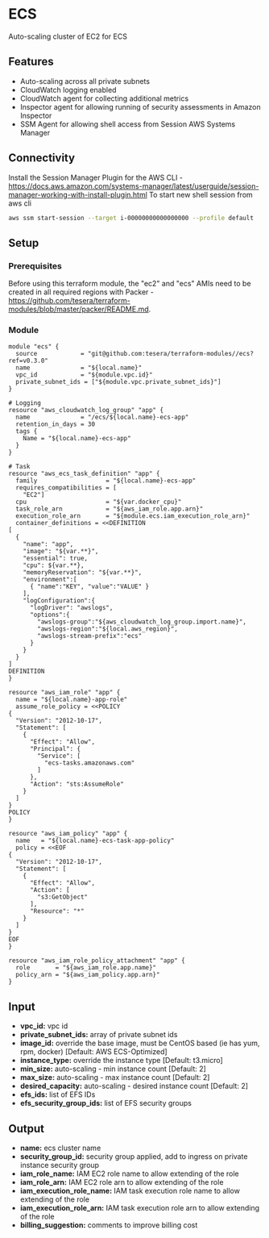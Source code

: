 # ECS
Auto-scaling cluster of EC2 for ECS

## Features
- Auto-scaling across all private subnets
- CloudWatch logging enabled
- CloudWatch agent for collecting additional metrics
- Inspector agent for allowing running of security assessments in Amazon Inspector
- SSM Agent for allowing shell access from Session AWS Systems Manager

## Connectivity
Install the Session Manager Plugin for the AWS CLI - https://docs.aws.amazon.com/systems-manager/latest/userguide/session-manager-working-with-install-plugin.html
To start new shell session from aws cli
```bash
aws ssm start-session --target i-00000000000000000 --profile default
```

## Setup

### Prerequisites
Before using this terraform module, the "ec2" and "ecs" AMIs need to be created in all required regions with Packer - https://github.com/tesera/terraform-modules/blob/master/packer/README.md. 

### Module
```hcl-terraform
module "ecs" {
  source            = "git@github.com:tesera/terraform-modules//ecs?ref=v0.3.0"
  name              = "${local.name}"
  vpc_id            = "${module.vpc.id}"
  private_subnet_ids = ["${module.vpc.private_subnet_ids}"]
}

# Logging
resource "aws_cloudwatch_log_group" "app" {
  name              = "/ecs/${local.name}-ecs-app"
  retention_in_days = 30
  tags {
    Name = "${local.name}-ecs-app"
  }
}

# Task
resource "aws_ecs_task_definition" "app" {
  family                   = "${local.name}-ecs-app"
  requires_compatibilities = [
    "EC2"]
  cpu                      = "${var.docker_cpu}"
  task_role_arn            = "${aws_iam_role.app.arn}"
  execution_role_arn       = "${module.ecs.iam_execution_role_arn}"
  container_definitions = <<DEFINITION
[
  {
    "name": "app",
    "image": "${var.**}",
    "essential": true,
    "cpu": ${var.**},
    "memoryReservation": "${var.**}",
    "environment":[
      { "name":"KEY", "value":"VALUE" }
    ],
    "logConfiguration":{
      "logDriver": "awslogs",
      "options":{
        "awslogs-group":"${aws_cloudwatch_log_group.import.name}",
        "awslogs-region":"${local.aws_region}",
        "awslogs-stream-prefix":"ecs"
      }
    }
  }
]
DEFINITION
}

resource "aws_iam_role" "app" {
  name = "${local.name}-app-role"
  assume_role_policy = <<POLICY
{
  "Version": "2012-10-17",
  "Statement": [
    {
      "Effect": "Allow",
      "Principal": {
        "Service": [
          "ecs-tasks.amazonaws.com"
        ]
      },
      "Action": "sts:AssumeRole"
    }
  ]
}
POLICY
}

resource "aws_iam_policy" "app" {
  name   = "${local.name}-ecs-task-app-policy"
  policy = <<EOF
{
  "Version": "2012-10-17",
  "Statement": [
    {
      "Effect": "Allow",
      "Action": [
        "s3:GetObject"
      ],
      "Resource": "*"
    }
  ]
}
EOF
}

resource "aws_iam_role_policy_attachment" "app" {
  role       = "${aws_iam_role.app.name}"
  policy_arn = "${aws_iam_policy.app.arn}"
}

```

## Input
- **vpc_id:** vpc id
- **private_subnet_ids:** array of private subnet ids
- **image_id:** override the base image, must be CentOS based (ie has yum, rpm, docker) [Default: AWS ECS-Optimized]
- **instance_type:** override the instance type [Default: t3.micro]
- **min_size:** auto-scaling - min instance count [Default: 2]
- **max_size:** auto-scaling - max instance count [Default: 2]
- **desired_capacity:** auto-scaling - desired instance count [Default: 2]
- **efs_ids:** list of EFS IDs
- **efs_security_group_ids:** list of EFS security groups

## Output
- **name:** ecs cluster name
- **security_group_id:** security group applied, add to ingress on private instance security group
- **iam_role_name:** IAM EC2 role name to allow extending of the role
- **iam_role_arn:** IAM EC2 role arn to allow extending of the role
- **iam_execution_role_name:** IAM task execution role name to allow extending of the role
- **iam_execution_role_arn:** IAM task execution role arn to allow extending of the role
- **billing_suggestion:** comments to improve billing cost
